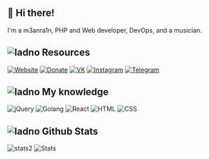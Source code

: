 ## 👋 Hi there!
I'm a m3anra1n, PHP and Web developer, DevOps, and a musician.


## ![ladno](https://rf0x3d.su/maybe_assets/computer_outline_28.svg) Resources
  [![Website](https://rf0x3d.su/maybe_assets/globe_outline_28.svg)](https://nekodex.ml)
  [![Donate](https://rf0x3d.su/maybe_assets/money_transfer_outline_28.svg)](https://nekodex.ml/donate)
  [![VK](https://rf0x3d.su/maybe_assets/logo_vk_outline_28.svg)](https://vk.com/m3anra1n)
  [![Instagram](https://rf0x3d.su/maybe_assets/story_outline_28.svg)](https://instagram.com/m3anra1n)
  [![Telegram](https://rf0x3d.su/maybe_assets/location_outline_28.svg)](https://t.me/meanrain)

## ![ladno](https://rf0x3d.su/maybe_assets/airplay_outline_28.svg) My knowledge
![jQuery](https://rf0x3d.su/maybe_assets/nodejs.svg)
![Golang](https://rf0x3d.su/maybe_assets/language-go.svg)
![React](https://rf0x3d.su/maybe_assets/react.svg)
![HTML](https://rf0x3d.su/maybe_assets/language-html5.svg)
![CSS](https://rf0x3d.su/maybe_assets/language-css3.svg)


## ![ladno](https://rf0x3d.su/maybe_assets/statistics_outline_28.svg) Github Stats
![stats2](https://komarev.com/ghpvc/?username=m3anra1n&style=flat)
![Stats](https://github-readme-stats.vercel.app/api?username=m3anra1n&show_icons=true)
